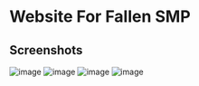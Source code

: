 # Website For Fallen SMP

## Screenshots

![image](https://github.com/SpreadSheets600/Fallen-SMP/assets/115402296/34f8a82a-3fbe-47a3-8e32-9b01b93a5091)
![image](https://github.com/SpreadSheets600/Fallen-SMP/assets/115402296/c7f31f37-6041-45b0-8240-bd6d6d3547f2)
![image](https://github.com/SpreadSheets600/Fallen-SMP/assets/115402296/13f93df1-4399-40d5-a2d5-5da4074b6923)
![image](https://github.com/SpreadSheets600/Fallen-SMP/assets/115402296/60a166a0-1044-4da3-8768-195c2831d2d4)

